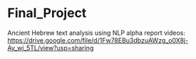 # Final_Project
Ancient Hebrew text analysis using NLP
alpha report videos: https://drive.google.com/file/d/1Fw78EBu3dbzuAWzg_o0X8j-Ay_wj_5TL/view?usp=sharing
